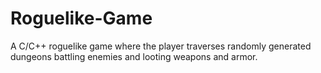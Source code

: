 # Roguelike-Game
A C/C++ roguelike game where the player traverses randomly generated dungeons battling enemies and looting weapons and armor.
